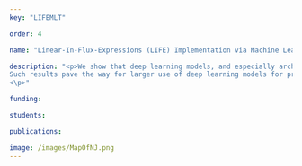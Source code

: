 ```yaml
---
key: "LIFEMLT"

order: 4

name: "Linear-In-Flux-Expressions (LIFE) Implementation via Machine Learning Techniques"

description: "<p>We show that deep learning models, and especially architectures like the Transformer, originally intended for natural language, can be trained on randomly generated datasets to predict to very high accuracy both the qualitative and quantitative features of metabolic networks. Using standard mathematical techniques, we create large sets (40 million cases) of random networks that can be used to train our models. These trained models can predict network equilibrium on random graphs in more than $99\%$ of cases. They can also generalize to graphs with different structure than those encountered at training. Finally, they can predict almost perfectly the equilibria of a small set of known biological networks. Our approach is both very economical in experimental data and uses only small and shallow deep-learning model, far from the large architectures commonly used in machine translation.
Such results pave the way for larger use of deep learning models for problems related to biological networks in key areas such as quantitative systems pharmacology, systems biology, and synthetic biology. 
<\p>"

funding: 

students: 

publications:

image: /images/MapOfNJ.png
---
```

